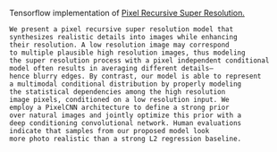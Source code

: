 Tensorflow implementation of [Pixel Recursive Super Resolution.](https://arxiv.org/pdf/1702.00783.pdf)

    We present a pixel recursive super resolution model that
    synthesizes realistic details into images while enhancing
    their resolution. A low resolution image may correspond
    to multiple plausible high resolution images, thus modeling
    the super resolution process with a pixel independent conditional
    model often results in averaging different details–
    hence blurry edges. By contrast, our model is able to represent
    a multimodal conditional distribution by properly modeling
    the statistical dependencies among the high resolution
    image pixels, conditioned on a low resolution input. We
    employ a PixelCNN architecture to define a strong prior
    over natural images and jointly optimize this prior with a
    deep conditioning convolutional network. Human evaluations
    indicate that samples from our proposed model look
    more photo realistic than a strong L2 regression baseline.
